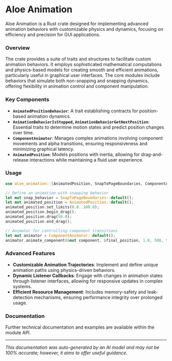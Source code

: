 # Aloe Animation

Aloe Animation is a Rust crate designed for implementing advanced animation behaviors with customizable physics and dynamics, focusing on efficiency and precision for GUI applications.

### Overview
The crate provides a suite of traits and structures to facilitate custom animation behaviors. It employs sophisticated mathematical computations and physics-based models for creating smooth and efficient animations, particularly useful in graphical user interfaces. The core modules include behaviors that simulate both non-snapping and snapping dynamics, offering flexibility in animation control and component manipulation.

### Key Components
- **`AnimatedPositionBehavior`**: A trait establishing contracts for position-based animation dynamics.
- **`AnimationBehaviorIsStopped`, `AnimationBehaviorGetNextPosition`**: Essential traits to determine motion states and predict position changes over time.
- **`ComponentAnimator`**: Manages complex animations involving component movements and alpha transitions, ensuring responsiveness and minimizing graphical latency.
- **`AnimatedPosition`**: Models positions with inertia, allowing for drag-and-release interactions while maintaining a fluid user experience.

### Usage
```rust
use aloe_animation::{AnimatedPosition, SnapToPageBoundaries, ComponentAnimator};

// Define an animation with snapping behavior
let mut snap_behavior = SnapToPageBoundaries::default();
let mut animated_position = AnimatedPosition::default();
animated_position.set_limits(0.0..100.0);
animated_position.begin_drag();
animated_position.drag(50.0);
animated_position.end_drag();

// Animator for controlling component transitions
let mut animator = ComponentAnimator::default();
animator.animate_component(&mut component, &final_position, 1.0, 500, true, 0.5, 0.5);
```

### Advanced Features
- **Customizable Animation Trajectories**: Implement and define unique animation paths using physics-driven behaviors.
- **Dynamic Listener Callbacks**: Engage with changes in animation states through listener interfaces, allowing for responsive updates in complex systems.
- **Efficient Resource Management**: Includes memory-safety and leak-detection mechanisms, ensuring performance integrity over prolonged usage.

### Documentation
Further technical documentation and examples are available within the module API.

---

*This documentation was auto-generated by an AI model and may not be 100% accurate; however, it aims to offer useful guidance.*